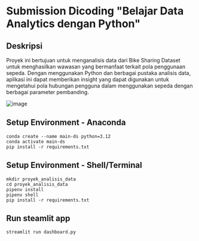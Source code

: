 # Submission Dicoding "Belajar Data Analytics dengan Python"

## Deskripsi

Proyek ini bertujuan untuk menganalisis data dari Bike Sharing Dataset untuk menghasilkan wawasan yang bermanfaat terkait pola penggunaan sepeda. Dengan menggunakan Python dan berbagai pustaka analisis data, aplikasi ini dapat memberikan insight yang dapat digunakan untuk mengetahui pola hubungan pengguna dalam menggunakan sepeda dengan berbagai parameter pembanding.

![image](https://github.com/user-attachments/assets/29308c9b-8fb3-418d-a1c4-7797712eeabb)

## Setup Environment - Anaconda

```
conda create --name main-ds python=3.12
conda activate main-ds
pip install -r requirements.txt
```

## Setup Environment - Shell/Terminal

```
mkdir proyek_analisis_data
cd proyek_analisis_data
pipenv install
pipenv shell
pip install -r requirements.txt
```

## Run steamlit app

```
streamlit run dashboard.py
```
